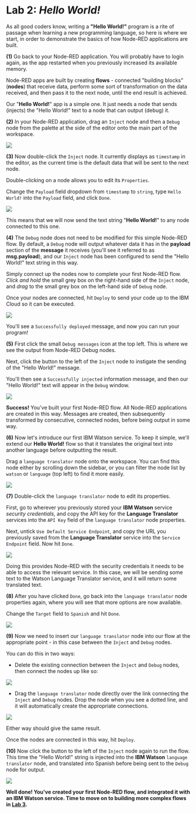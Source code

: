 # **Lab 2:** _Hello World!_
As all good coders know, writing a **"Hello World!"** program is a rite of passage when learning a new programming language, so here is where we start, in order to demonstrate the basics of how Node-RED applications are built.

**(1)** Go back to your Node-RED application. You will probably have to login again, as the app restarted when you previously increased its available memory.

Node-RED apps are built by creating **flows** - connected "building blocks" (**nodes**) that receive data, perform some sort of transformation on the data received, and then pass it to the next node, until the end result is achieved.

Our "**Hello World!**" app is a simple one. It just needs a node that sends (injects) the "Hello World!" text to a node that can output (debug) it.

**(2)** In your Node-RED application, drag an `Inject` node and then a `Debug` node from the palette at the side of the editor onto the main part of the workspace.

![](./images/01-addnodes.png)

**(3)** Now double-click the `Inject` node. It currently displays as `timestamp` in the editor, as the current time is the default data that will be sent to the next node.

Double-clicking on a node allows you to edit its `Properties`.

Change the `Payload` field dropdown from `timestamp` to `string`, type `Hello World!` into the `Payload` field, and click `Done`.

![](./images/02-inject.png)

This means that we will now send the text string "**Hello World!**" to any node connected to this one.

**(4)** The `Debug` node does not need to be modified for this simple Node-RED flow. By default, a `Debug` node will output whatever data it has in the **payload** section of the **message** it receives (you'll see it referred to as **msg.payload**), and our `Inject` node has been configured to send the "Hello World!" text string in this way.

Simply connect up the nodes now to complete your first Node-RED flow. _Click and hold_ the small grey box on the right-hand side of the `Inject` node, and _drag_ to the small grey box on the left-hand side of `Debug` node.

Once your nodes are connected, hit `Deploy` to send your code up to the IBM Cloud so it can be executed.

![](./images/03-deploy.png)

You'll see a `Successfully deployed` message, and now you can run your program!

**(5)** First click the small `Debug messages` icon at the top left. This is where we see the output from Node-RED Debug nodes.

Next, click the button to the left of the `Inject` node to instigate the sending of the "Hello World!" message.

You'll then see a `Successfully injected` information message, and then our "Hello World!" text will appear in the `Debug` window.

![](./images/04-run.png)

**Success!** You've built your first Node-RED flow. All Node-RED applications are created in this way. Messages are created, then subsequently transformed by consecutive, connected nodes, before being output in some way.

**(6)** Now let's introduce our first IBM Watson service. To keep it simple, we'll extend our **Hello World!** flow so that it translates the original text into another language before outputting the result.

Drag a `language translator` node onto the workspace. You can find this node either by scrolling down the sidebar, or you can filter the node list by `watson` or `language` (top left) to find it more easily.

![](./images/05-translator.png)

**(7)** Double-click the `language translator` node to edit its properties.

First, go to wherever you previously stored your **IBM Watson** service _security credentials_, and copy the API key for the **Language Translator** services into the `API Key` field of the `language translator` node properties.

Next, untick `Use Default Service Endpoint`, and copy the URL you previously saved from the **Language Translator** service into the `Service Endpoint` field. Now hit `Done`.

![](./images/06-properties1.png)

Doing this provides Node-RED with the security credentials it needs to be able to access the relevant service. In this case, we will be sending some text to the Watson Language Translator service, and it will return some translated text.

**(8)** After you have clicked `Done`, go back into the `language translator` node properties again, where you will see that more options are now available.

Change the `Target` field to `Spanish` and hit `Done`.

![](./images/07-properties2.png)

**(9)** Now we need to insert our `language translator` node into our flow at the appropriate point - in this case between the `Inject` and `Debug` nodes.

You can do this in two ways:

- Delete the existing connection between the `Inject` and `Debug` nodes, then connect the nodes up like so:

![](./images/08-connected.png)

- Drag the `language translator` node directly over the link connecting the `Inject` and `Debug` nodes. Drop the node when you see a dotted line, and it will automatically create the appropriate connections.

![](./images/09-dragnode.png)

Either way should give the same result.

Once the nodes are connected in this way, hit `Deploy`.

**(10)** Now click the button to the left of the `Inject` node again to run the flow. This time the "Hello World!" string is injected into the **IBM Watson** `language translator` node, and translated into Spanish before being sent to the `Debug` node for output.

![](./images/10-run.png)

**Well done! You've created your first Node-RED flow, and integrated it with an IBM Watson service. Time to move on to building more complex flows in [Lab 3](../3-NLU).**
